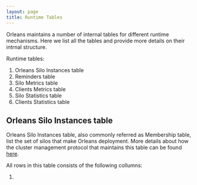 ```yaml
---
layout: page
title: Runtime Tables
---
```


Orleans maintains a number of internal tables for different runtime mechanisms. Here we list all the tables and provide more details on their intrnal structure.

Runtime tables:

1. Orleans Silo Instances table
2. Reminders table
3. Silo Metrics table
4. Clients Metrics table
5. Silo Statistics table
6. Clients Statistics table

## Orleans Silo Instances table

Orleans Silo Instances table, also commonly referred as Membership table, list the set of silos that make Orleans deployment. More details about how the cluster management protocol that maintains this table can be found [here](Cluster-Management).

All rows in this table consists of the following collumns:

1. 
